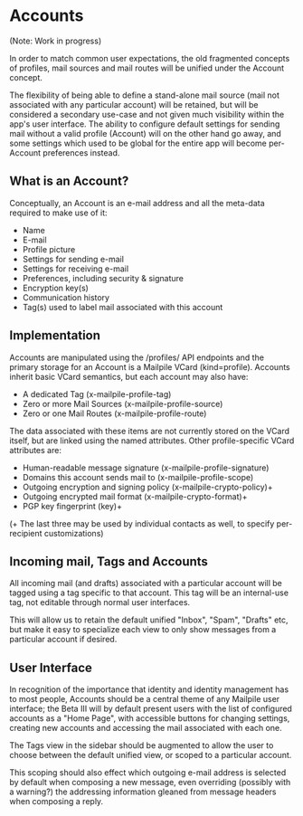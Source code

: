 # Accounts

(Note: Work in progress)

In order to match common user expectations, the old fragmented concepts of profiles, mail sources and mail routes will be unified under the Account concept.

The flexibility of being able to define a stand-alone mail source (mail not associated with any particular account) will be retained, but will be considered a secondary use-case and not given much visibility within the app's user interface. The ability to configure default settings for sending mail without a valid profile (Account) will on the other hand go away, and some settings which used to be global for the entire app will become per-Account preferences instead.


## What is an Account?

Conceptually, an Account is an e-mail address and all the meta-data required to make use of it:

* Name
* E-mail
* Profile picture
* Settings for sending e-mail
* Settings for receiving e-mail
* Preferences, including security & signature
* Encryption key(s)
* Communication history
* Tag(s) used to label mail associated with this account


## Implementation

Accounts are manipulated using the /profiles/ API endpoints and the primary storage for an Account is a Mailpile VCard (kind=profile). Accounts inherit basic VCard semantics, but each account may also have:

* A dedicated Tag (x-mailpile-profile-tag)
* Zero or more Mail Sources (x-mailpile-profile-source)
* Zero or one Mail Routes (x-mailpile-profile-route)

The data associated with these items are not currently stored on the VCard itself, but are linked using the named attributes. Other profile-specific VCard attributes are:

* Human-readable message signature (x-mailpile-profile-signature)
* Domains this account sends mail to (x-mailpile-profile-scope)
* Outgoing encryption and signing policy (x-mailpile-crypto-policy)+
* Outgoing encrypted mail format (x-mailpile-crypto-format)+
* PGP key fingerprint (key)+

(+ The last three may be used by individual contacts as well, to specify per-recipient customizations)


## Incoming mail, Tags and Accounts

All incoming mail (and drafts) associated with a particular account will be tagged using a tag specific to that account. This tag will be an internal-use tag, not editable through normal user interfaces.

This will allow us to retain the default unified "Inbox", "Spam", "Drafts" etc, but make it easy to specialize each view to only show messages from a particular account if desired.


## User Interface

In recognition of the importance that identity and identity management has to most people, Accounts should be a central theme of any Mailpile user interface; the Beta III will by default present users with the list of configured accounts as a "Home Page", with accessible buttons for changing settings, creating new accounts and accessing the mail associated with each one.

The Tags view in the sidebar should be augmented to allow the user to choose between the default unified view, or scoped to a particular account.

This scoping should also effect which outgoing e-mail address is selected by default when composing a new message, even overriding (possibly with a warning?) the addressing information gleaned from message headers when composing a reply.
